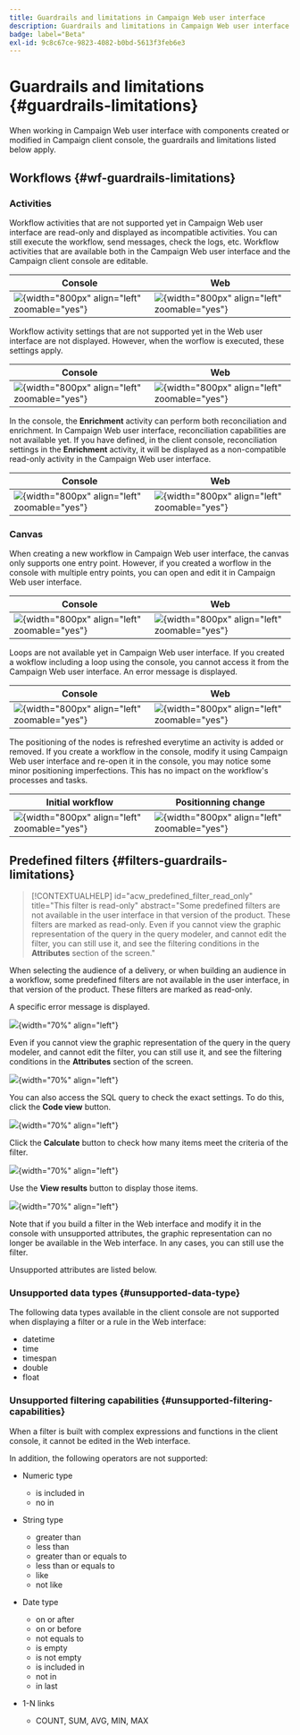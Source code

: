 ```yaml
---
title: Guardrails and limitations in Campaign Web user interface
description: Guardrails and limitations in Campaign Web user interface
badge: label="Beta"
exl-id: 9c8c67ce-9823-4082-b0bd-5613f3feb6e3
---
```

# Guardrails and limitations {#guardrails-limitations}

When working in Campaign Web user interface with components created or modified in Campaign client console, the guardrails and limitations listed below apply.

## Workflows {#wf-guardrails-limitations}

### Activities

Workflow activities that are not supported yet in Campaign Web user interface are read-only and displayed as incompatible activities. You can still execute the workflow, send messages, check the logs, etc. Workflow activities that are available both in the Campaign Web user interface and the Campaign client console are editable. 

| Console | Web |
| --- | --- |
| ![](assets/limitations-activities-console.png){width="800px" align="left" zoomable="yes"} | ![](assets/limitations-activities-web.png){width="800px" align="left" zoomable="yes"} |

Workflow activity settings that are not supported yet in the Web user interface are not displayed. However, when the worflow is executed, these settings apply.

| Console | Web |
| --- | --- |
| ![](assets/limitations-options-console.png){width="800px" align="left" zoomable="yes"} | ![](assets/limitations-options-web.png){width="800px" align="left" zoomable="yes"} |

In the console, the **Enrichment** activity can perform both reconciliation and enrichment. In Campaign Web user interface, reconciliation capabilities are not available yet. If you have defined, in the client console, reconciliation settings in the **Enrichment** activity, it will be displayed as a non-compatible read-only activity in the Campaign Web user interface. 

| Console | Web |
| --- | --- |
| ![](assets/limitations-options-console.png){width="800px" align="left" zoomable="yes"} | ![](assets/limitations-options-web.png){width="800px" align="left" zoomable="yes"} |

### Canvas

When creating a new workflow in Campaign Web user interface, the canvas only supports one entry point. However, if you created a worflow in the console with multiple entry points, you can open and edit it in Campaign Web user interface. 

| Console | Web |
| --- | --- |
| ![](assets/limitations-multiple-console.png){width="800px" align="left" zoomable="yes"} | ![](assets/limitations-multiple-web.png){width="800px" align="left" zoomable="yes"} |

Loops are not available yet in Campaign Web user interface. If you created a wokflow including a loop using the console, you cannot access it from the Campaign Web user interface. An error message is displayed.

| Console | Web |
| --- | --- |
| ![](assets/limitations-loops-console.png){width="800px" align="left" zoomable="yes"} | ![](assets/limitations-loops-web.png){width="800px" align="left" zoomable="yes"} |

The positioning of the nodes is refreshed everytime an activity is added or removed. If you create a workflow in the console, modify it using Campaign Web user interface and re-open it in the console, you may notice some minor positioning imperfections. This has no impact on the workflow's processes and tasks.

| Initial workflow | Positionning change |
| --- | --- |
| ![](assets/limitations-positioning1.png){width="800px" align="left" zoomable="yes"} | ![](assets/limitations-positioning2.png){width="800px" align="left" zoomable="yes"} |

## Predefined filters {#filters-guardrails-limitations}

>[!CONTEXTUALHELP]
>id="acw_predefined_filter_read_only"
>title="This filter is read-only"
>abstract="Some predefined filters are not available in the user interface in that version of the product. These filters are marked as read-only. Even if you cannot view the graphic representation of the query in the query modeler, and cannot edit the filter, you can still use it, and see the filtering conditions in the **Attributes** section of the screen."

When selecting the audience of a delivery, or when building an audience in a workflow, some predefined filters are not available in the user interface, in that version of the product. These filters are marked as read-only.

A specific error message is displayed. 

![](assets/filter-unavailable.png){width="70%" align="left"}

Even if you cannot view the graphic representation of the query in the query modeler, and cannot edit the filter, you can still use it, and see the filtering conditions in the **Attributes** section of the screen. 

![](assets/rule-edit.png){width="70%" align="left"}

You can also access the SQL query to check the exact settings. To do this, click the **Code view** button.

![](assets/rule-code-view.png){width="70%" align="left"}

Click the **Calculate** button to check how many items meet the criteria of the filter. 

![](assets/rule-calculate.png){width="70%" align="left"}

Use the **View results** button to display those items.

![](assets/rule-view-results.png){width="70%" align="left"}

Note that if you build a filter in the Web interface and modify it in the console with unsupported attributes, the graphic representation can no longer be available in the Web interface. In any cases, you can still use the filter.

Unsupported attributes are listed below.

### Unsupported data types {#unsupported-data-type}

The following data types available in the client console are not supported when displaying a filter or a rule in the Web interface:

* datetime
* time
* timespan
* double
* float

### Unsupported filtering capabilities {#unsupported-filtering-capabilities}

When a filter is built with complex expressions and functions in the client console, it cannot be edited in the Web interface.

In addition, the following operators are not supported:

* Numeric type
    * is included in
    * no in

* String type
    * greater than
    * less than
    * greater than or equals to
    * less than or equals to
    * like
    * not like

* Date type
    * on or after
    * on or before
    * not equals to
    * is empty
    * is not empty
    * is included in
    * not in
    * in last

* 1-N links
    * COUNT, SUM, AVG, MIN, MAX
